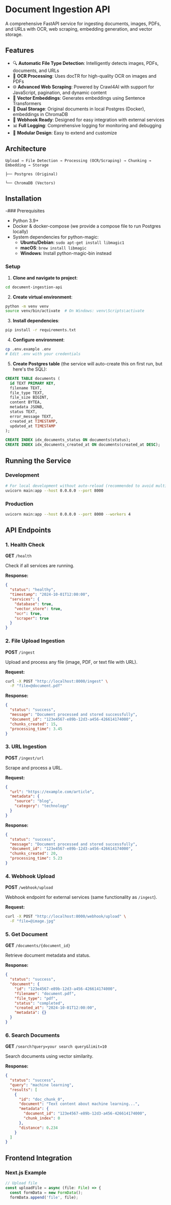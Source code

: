 # Document Ingestion API

A comprehensive FastAPI service for ingesting documents, images, PDFs, and URLs with OCR, web scraping, embedding generation, and vector storage.

## Features

- 🔍 **Automatic File Type Detection**: Intelligently detects images, PDFs, documents, and URLs
- 📄 **OCR Processing**: Uses docTR for high-quality OCR on images and PDFs
- 🌐 **Advanced Web Scraping**: Powered by Crawl4AI with support for JavaScript, pagination, and dynamic content
- 🧠 **Vector Embeddings**: Generates embeddings using Sentence Transformers
- 💾 **Dual Storage**: Original documents in local Postgres (Docker), embeddings in ChromaDB
- 🔌 **Webhook Ready**: Designed for easy integration with external services
- 📊 **Full Logging**: Comprehensive logging for monitoring and debugging
- 🎯 **Modular Design**: Easy to extend and customize

## Architecture

```
Upload → File Detection → Processing (OCR/Scraping) → Chunking → Embedding → Storage
                                                                              ├── Postgres (Original)
                                                                              └── ChromaDB (Vectors)
```

## Installation

-### Prerequisites

- Python 3.9+
- Docker & docker-compose (we provide a compose file to run Postgres locally)
- System dependencies for python-magic:
  - **Ubuntu/Debian**: `sudo apt-get install libmagic1`
  - **macOS**: `brew install libmagic`
  - **Windows**: Install python-magic-bin instead

### Setup

1. **Clone and navigate to project**:
```bash
cd document-ingestion-api
```

2. **Create virtual environment**:
```bash
python -m venv venv
source venv/bin/activate  # On Windows: venv\Scripts\activate
```

3. **Install dependencies**:
```bash
pip install -r requirements.txt
```

4. **Configure environment**:
```bash
cp .env.example .env
# Edit .env with your credentials
```

5. **Create Postgres table** (the service will auto-create this on first run, but here's the SQL):
```sql
CREATE TABLE documents (
  id TEXT PRIMARY KEY,
  filename TEXT,
  file_type TEXT,
  file_size BIGINT,
  content BYTEA,
  metadata JSONB,
  status TEXT,
  error_message TEXT,
  created_at TIMESTAMP,
  updated_at TIMESTAMP
);

CREATE INDEX idx_documents_status ON documents(status);
CREATE INDEX idx_documents_created_at ON documents(created_at DESC);
```

## Running the Service

### Development
```bash
# For local development without auto-reload (recommended to avoid multi-process startup issues):
uvicorn main:app --host 0.0.0.0 --port 8000
```

### Production
```bash
uvicorn main:app --host 0.0.0.0 --port 8000 --workers 4
```

## API Endpoints

### 1. Health Check
**GET** `/health`

Check if all services are running.

**Response:**
```json
{
  "status": "healthy",
  "timestamp": "2024-10-01T12:00:00",
  "services": {
    "database": true,
    "vector_store": true,
    "ocr": true,
    "scraper": true
  }
}
```

### 2. File Upload Ingestion
**POST** `/ingest`

Upload and process any file (image, PDF, or text file with URL).

**Request:**
```bash
curl -X POST "http://localhost:8000/ingest" \
  -F "file=@document.pdf"
```

**Response:**
```json
{
  "status": "success",
  "message": "Document processed and stored successfully",
  "document_id": "123e4567-e89b-12d3-a456-426614174000",
  "chunks_created": 15,
  "processing_time": 3.45
}
```

### 3. URL Ingestion
**POST** `/ingest/url`

Scrape and process a URL.

**Request:**
```json
{
  "url": "https://example.com/article",
  "metadata": {
    "source": "blog",
    "category": "technology"
  }
}
```

**Response:**
```json
{
  "status": "success",
  "message": "Document processed and stored successfully",
  "document_id": "123e4567-e89b-12d3-a456-426614174000",
  "chunks_created": 20,
  "processing_time": 5.23
}
```

### 4. Webhook Upload
**POST** `/webhook/upload`

Webhook endpoint for external services (same functionality as `/ingest`).

**Request:**
```bash
curl -X POST "http://localhost:8000/webhook/upload" \
  -F "file=@image.jpg"
```

### 5. Get Document
**GET** `/documents/{document_id}`

Retrieve document metadata and status.

**Response:**
```json
{
  "status": "success",
  "document": {
    "id": "123e4567-e89b-12d3-a456-426614174000",
    "filename": "document.pdf",
    "file_type": "pdf",
    "status": "completed",
    "created_at": "2024-10-01T12:00:00",
    "metadata": {}
  }
}
```

### 6. Search Documents
**GET** `/search?query=your search query&limit=10`

Search documents using vector similarity.

**Response:**
```json
{
  "status": "success",
  "query": "machine learning",
  "results": [
    {
      "id": "doc_chunk_0",
      "document": "Text content about machine learning...",
      "metadata": {
        "document_id": "123e4567-e89b-12d3-a456-426614174000",
        "chunk_index": 0
      },
      "distance": 0.234
    }
  ]
}
```

## Frontend Integration

### Next.js Example

```typescript
// Upload file
const uploadFile = async (file: File) => {
  const formData = new FormData();
  formData.append('file', file);
  